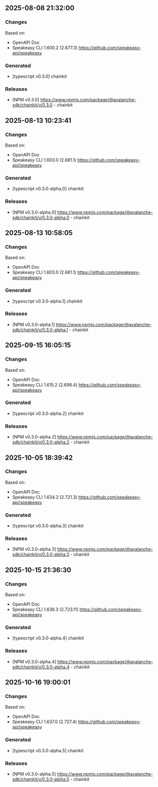 


## 2025-08-08 21:32:00
### Changes
Based on:
- OpenAPI Doc  
- Speakeasy CLI 1.600.2 (2.677.3) https://github.com/speakeasy-api/speakeasy
### Generated
- [typescript v0.3.0] chainkit
### Releases
- [NPM v0.3.0] https://www.npmjs.com/package/@avalanche-sdk/chainkit/v/0.3.0 - chainkit


## 2025-08-13 10:23:41
### Changes
Based on:
- OpenAPI Doc  
- Speakeasy CLI 1.603.0 (2.681.1) https://github.com/speakeasy-api/speakeasy
### Generated
- [typescript v0.3.0-alpha.0] chainkit
### Releases
- [NPM v0.3.0-alpha.0] https://www.npmjs.com/package/@avalanche-sdk/chainkit/v/0.3.0-alpha.0 - chainkit

## 2025-08-13 10:58:05
### Changes
Based on:
- OpenAPI Doc  
- Speakeasy CLI 1.603.0 (2.681.1) https://github.com/speakeasy-api/speakeasy
### Generated
- [typescript v0.3.0-alpha.1] chainkit
### Releases
- [NPM v0.3.0-alpha.1] https://www.npmjs.com/package/@avalanche-sdk/chainkit/v/0.3.0-alpha.1 - chainkit

## 2025-09-15 16:05:15
### Changes
Based on:
- OpenAPI Doc  
- Speakeasy CLI 1.615.2 (2.698.4) https://github.com/speakeasy-api/speakeasy
### Generated
- [typescript v0.3.0-alpha.2] chainkit
### Releases
- [NPM v0.3.0-alpha.2] https://www.npmjs.com/package/@avalanche-sdk/chainkit/v/0.3.0-alpha.2 - chainkit

## 2025-10-05 18:39:42
### Changes
Based on:
- OpenAPI Doc  
- Speakeasy CLI 1.634.2 (2.721.3) https://github.com/speakeasy-api/speakeasy
### Generated
- [typescript v0.3.0-alpha.3] chainkit
### Releases
- [NPM v0.3.0-alpha.3] https://www.npmjs.com/package/@avalanche-sdk/chainkit/v/0.3.0-alpha.3 - chainkit

## 2025-10-15 21:36:30
### Changes
Based on:
- OpenAPI Doc  
- Speakeasy CLI 1.636.3 (2.723.11) https://github.com/speakeasy-api/speakeasy
### Generated
- [typescript v0.3.0-alpha.4] chainkit
### Releases
- [NPM v0.3.0-alpha.4] https://www.npmjs.com/package/@avalanche-sdk/chainkit/v/0.3.0-alpha.4 - chainkit

## 2025-10-16 19:00:01
### Changes
Based on:
- OpenAPI Doc  
- Speakeasy CLI 1.637.0 (2.727.4) https://github.com/speakeasy-api/speakeasy
### Generated
- [typescript v0.3.0-alpha.5] chainkit
### Releases
- [NPM v0.3.0-alpha.5] https://www.npmjs.com/package/@avalanche-sdk/chainkit/v/0.3.0-alpha.5 - chainkit